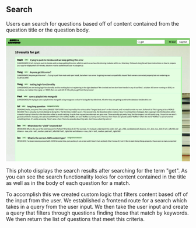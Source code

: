 ## Search

Users can search for questions based off of content contained from the question title or the question body.

<img src="./assets/searchPhoto.png" width="950">

This photo displays the search results after searching for the term "get". As you can see the search functionality looks for content contained in the title as well as in the body of each question for a match.

To accomplish this we created custom logic that filters content based off of the input from the user. We established a frontend route for a search which takes in a query from the user input. We then take the user input and create a query that filters through questions finding those that match by keywords. We then return the list of questions that meet this criteria.
